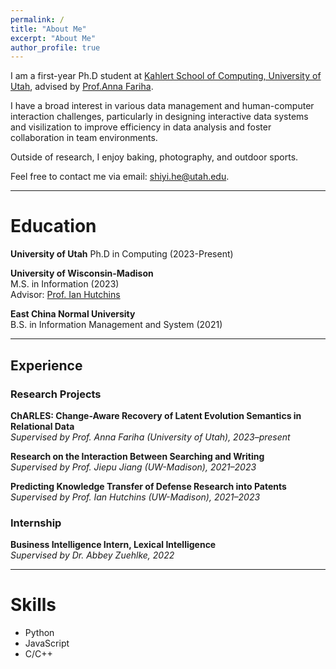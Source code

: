 ```yaml
---
permalink: /
title: "About Me"
excerpt: "About Me"
author_profile: true
---
```


I am a first-year Ph.D student at [Kahlert School of Computing, University of Utah](https://www.cs.utah.edu/), advised by [Prof.Anna Fariha](https://afariha.github.io/).

I have a broad interest in various data management and human-computer interaction challenges, particularly in designing interactive data systems and visilization to improve efficiency in data analysis and foster collaboration in team environments.

Outside of research, I enjoy baking, photography, and outdoor sports.

Feel free to contact me via email: shiyi.he@utah.edu.

---

Education
======
**University of Utah** 
Ph.D in Computing (2023-Present)  

**University of Wisconsin-Madison**  
M.S. in Information (2023)  
Advisor: [Prof. Ian Hutchins](https://ischool.wisc.edu/staff/hutchins-b-ian/)

**East China Normal University**  
B.S. in Information Management and System (2021)

---

## Experience

### Research Projects

**ChARLES: Change-Aware Recovery of Latent Evolution Semantics in Relational Data**  
*Supervised by Prof. Anna Fariha (University of Utah), 2023–present*


**Research on the Interaction Between Searching and Writing**  
*Supervised by Prof. Jiepu Jiang (UW-Madison), 2021–2023*


**Predicting Knowledge Transfer of Defense Research into Patents**  
*Supervised by Prof. Ian Hutchins (UW-Madison), 2021–2023*


### Internship

**Business Intelligence Intern, Lexical Intelligence**  
*Supervised by Dr. Abbey Zuehlke, 2022*



---

Skills
======
* Python
* JavaScript
* C/C++